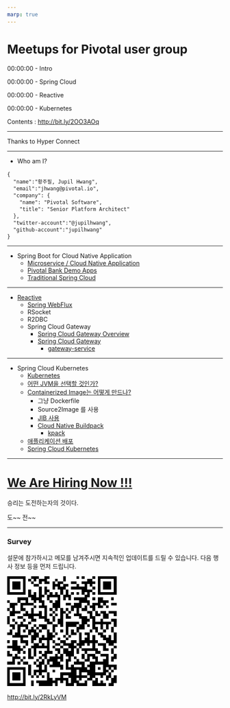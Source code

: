```yaml
---
marp: true
---
```

# Meetups for Pivotal user group

00:00:00 - Intro

00:00:00 - Spring Cloud

00:00:00 - Reactive

00:00:00 - Kubernetes


  Contents : http://bit.ly/2OO3AOq

---
Thanks to Hyper Connect

---
- Who am I?
```
{
  "name":"황주필, Jupil Hwang",
  "email":"jhwang@pivotal.io",
  "company": {
    "name": "Pivotal Software",
    "title": "Senior Platform Architect"
  },
  "twitter-account":"@jupilhwang",
  "github-account":"jupilhwang"
}
```
---
- Spring Boot for Cloud Native Application
  - [Microservice / Cloud Native Application](msa.md)
  - [Pivotal Bank Demo Apps](https://github.com/jupilhwang/pivotal-bank-demo-kr)
  - [Traditional Spring Cloud](spring-cloud.md)
---
- [Reactive](Reactive/Reactive.md)
  - [Spring WebFlux](spring-webflux.md)
  - RSocket
  - R2DBC
  - Spring Cloud Gateway 
    - [Spring Cloud Gateway Overview](https://cloud.spring.io/spring-cloud-gateway/reference/html/)
    - [Spring Cloud Gateway](https://github.com/jupilhwang/pivotal-bank-demo-kr/blob/master/docs/lab_spring_cloud_gateway.md)
        - [gateway-service](spring-cloud-gateway.md)

---
- Spring Cloud Kubernetes
  - [Kubernetes](spring-cloud-kubernetes/kubernetes.md)
  - [어떤 JVM을 선택할 것인가?](JDK.md)
  - [Containerized Image는 어떻게 만드나?](spring-cloud-kubernetes/dockerize.md)
    - 그냥 Dockerfile
    - Source2Image 를 사용
    - [JIB 사용](jib.md)
    - [Cloud Native Buildpack](cloud-native-buildpack.md)
      - [kpack](spring-cloud-kubernetes/kpack.md)
  - [애플리케이션 배포](spring-cloud-kubernetes/deployment.md)
  - [Spring Cloud Kubernetes](spring-cloud-kubernetes/spring-cloud-kubernetes.md)

---
# [We Are Hiring Now !!!](https://pivotal.io/careers/openings/seoul)

승리는 도전하는자의 것이다.

도~~ 전~~

---
### Survey
설문에 참가하시고 메모를 남겨주시면 지속적인 업데이트를 드릴 수 있습니다. 
다음 행사 정보 등을 먼저 드립니다.

![](img/survey-qr.png)

http://bit.ly/2RkLyVM